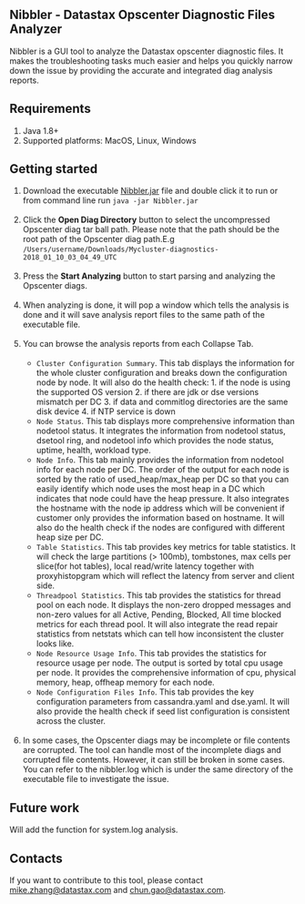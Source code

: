 ## Nibbler - Datastax Opscenter Diagnostic Files Analyzer

Nibbler is a GUI tool to analyze the Datastax opscenter diagnostic files. It makes the troubleshooting tasks much easier and helps you quickly narrow down the issue by providing the accurate and integrated diag analysis reports. 


## Requirements

1. Java 1.8+  <br> 
2. Supported platforms: MacOS, Linux, Windows

## Getting started

1. Download the executable [Nibbler.jar](https://github.com/GLZ9568/Nibbler/raw/master/out/artifacts/Nibbler_jar/Nibbler.jar) file and double click it to run or from command line run `java -jar Nibbler.jar` <br> <br>
2. Click the **Open Diag Directory** button to select the uncompressed Opscenter diag tar ball path. Please note that the path should be the root path of the Opscenter diag path.E.g `/Users/username/Downloads/Mycluster-diagnostics-2018_01_10_03_04_49_UTC` <br> <br>
3. Press the **Start Analyzing** button to start parsing and analyzing the Opscenter diags. <br> <br>
4. When analyzing is done, it will pop a window which tells the analysis is done and it will save analysis report files to the same path of the executable file. <br> <br>
5. You can browse the analysis reports from each Collapse Tab. <br> <br>
   - `Cluster Configuration Summary`. This tab displays the information for the whole cluster configuration and breaks down the configuration node by node. It will also do the health check: 1. if the node is using the supported OS version 2. if there are jdk or dse versions mismatch per DC 3. if data and commitlog directories are the same disk device 4. if NTP service is down 
   - `Node Status`. This tab displays more comprehensive information than nodetool status. It integrates the information from nodetool status, dsetool ring, and nodetool info which provides the node status, uptime, health, workload type.
   - `Node Info`. This tab mainly provides the information from nodetool info for each node per DC. The order of the output for each node is sorted by the ratio of used_heap/max_heap per DC so that you can easily identify which node uses the most heap in a DC which indicates that node could have the heap pressure. It also integrates the hostname with the node ip address which will be convenient if customer only provides the information based on hostname. It will also do the health check if the nodes are configured with different heap size per DC. 
   - `Table Statistics`. This tab provides key metrics for table statistics. It will check the large partitions (> 100mb), tombstones, max cells per slice(for hot tables), local read/write latency together with proxyhistopgram which will reflect the latency from server and client side.
   - `Threadpool Statistics`. This tab provides the statistics for thread pool on each node. It displays the non-zero dropped messages and non-zero values for all Active, Pending, Blocked, All time blocked metrics for each thread pool. It will also integrate the read repair statistics from netstats which can tell how inconsistent the cluster looks like.
   - `Node Resource Usage Info`. This tab provides the statistics for resource usage per node. The output is sorted by total cpu usage per node. It provides the comprehensive information of cpu, physical memory, heap, offheap memory for each node. 
   - `Node Configuration Files Info`. This tab provides the key configuration parameters from cassandra.yaml and dse.yaml. It will also provide the health check if seed list configuration is consistent across the cluster.
   <br><br>
6. In some cases, the Opscenter diags may be incomplete or file contents are corrupted. The tool can handle most of the incomplete diags and corrupted file contents. However, it can still be broken in some cases. You can refer to the nibbler.log which is under the same directory of the executable file to investigate the issue.


## Future work

Will add the function for system.log analysis. 

## Contacts 

If you want to contribute to this tool, please contact mike.zhang@datastax.com and chun.gao@datastax.com.
   

